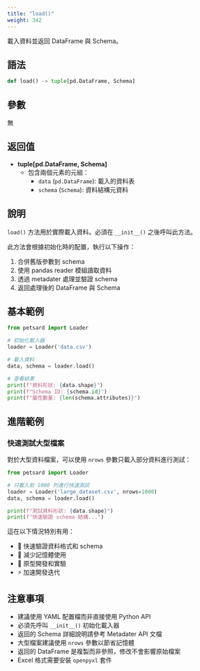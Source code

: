 ```yaml
---
title: "load()"
weight: 342
---
```


載入資料並返回 DataFrame 與 Schema。

## 語法

```python
def load() -> tuple[pd.DataFrame, Schema]
```

## 參數

無

## 返回值

- **tuple[pd.DataFrame, Schema]**
    - 包含兩個元素的元組：
        - `data` (`pd.DataFrame`): 載入的資料表
        - `schema` (`Schema`): 資料結構元資料

## 說明

`load()` 方法用於實際載入資料。必須在 `__init__()` 之後呼叫此方法。

此方法會根據初始化時的配置，執行以下操作：
1. 合併舊版參數到 schema
2. 使用 pandas reader 模組讀取資料
3. 透過 metadater 處理並驗證 schema
4. 返回處理後的 DataFrame 與 Schema

## 基本範例

```python
from petsard import Loader

# 初始化載入器
loader = Loader('data.csv')

# 載入資料
data, schema = loader.load()

# 查看結果
print(f"資料形狀: {data.shape}")
print(f"Schema ID: {schema.id}")
print(f"屬性數量: {len(schema.attributes)}")
```

## 進階範例

### 快速測試大型檔案

對於大型資料檔案，可以使用 `nrows` 參數只載入部分資料進行測試：

```python
from petsard import Loader

# 只載入前 1000 列進行快速測試
loader = Loader('large_dataset.csv', nrows=1000)
data, schema = loader.load()

print(f"測試資料形狀: {data.shape}")
print(f"快速驗證 schema 結構...")
```

這在以下情況特別有用：
- 🚀 快速驗證資料格式和 schema
- 💾 減少記憶體使用
- 🔬 原型開發和實驗
- ⚡ 加速開發迭代

## 注意事項

- 建議使用 YAML 配置檔而非直接使用 Python API
- 必須先呼叫 `__init__()` 初始化載入器
- 返回的 Schema 詳細說明請參考 Metadater API 文檔
- 大型檔案建議使用 `nrows` 參數以節省記憶體
- 返回的 DataFrame 是複製而非參照，修改不會影響原始檔案
- Excel 格式需要安裝 `openpyxl` 套件